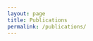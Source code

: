 ```yaml
---
layout: page
title: Publications
permalink: /publications/
---
```


<script src="http://bibbase.org/show?bib=https%3A%2F%2Fapi.zotero.org%2Fusers%2F1482%2Fcollections%2FHKWRC5VM%2Fitems%3Fkey%3DLfia4L6YZVjMqsPKx6H3Qf3z%26format%3Dbibtex%26limit%3D100&jsonp=1&default=side&authorFirst=1"></script> 

